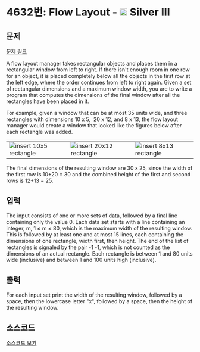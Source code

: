 # 4632번: Flow Layout - <img src="https://static.solved.ac/tier_small/8.svg" style="height:20px" /> Silver III

<!-- performance -->

<!-- 문제 제출 후 깃허브에 푸시를 했을 때 제출한 코드의 성능이 입력될 공간입니다.-->

<!-- end -->

## 문제

[문제 링크](https://boj.kr/4632)


<p>A flow layout manager takes rectangular objects and places them in a rectangular window from left to right. If there isn't enough room in one row for an object, it is placed completely below all the objects in the first row at the left edge, where the order continues from left to right again. Given a set of rectangular dimensions and a maximum window width, you are to write a program that computes the dimensions of the final window after all the rectangles have been placed in it.</p>

<p>For example, given a window that can be at most 35 units wide, and three rectangles with dimensions 10 x 5, &nbsp;20 x 12, and 8 x 13, the flow layout manager would create a window that looked like the figures below after each rectangle was added.</p>

<table class="table">
<tbody>
<tr>
<td><img alt="insert 10x5 rectangle" src="https://www.acmicpc.net/upload/images2/fig1a.gif"></td>
<td><img alt="insert 20x12 rectangle" src="https://www.acmicpc.net/upload/images2/fig1b.gif"></td>
<td><img alt="insert 8x13 rectangle" src="https://www.acmicpc.net/upload/images2/fig1c.gif"></td>
</tr>
</tbody>
</table>

<p>The final dimensions of the resulting window are 30 x 25, since the width of the first row is 10+20 = 30 and the combined height of the first and second rows is 12+13 = 25.</p>



## 입력


<p>The input consists of one or more sets of data, followed by a final line containing only the value 0. Each data set starts with a line containing an integer, m, 1 ≤ m ≤ 80, which is the maximum width of the resulting window. This is followed by at least one and at most 15 lines, each containing the dimensions of one rectangle, width first, then height. The end of the list of rectangles is signaled by the pair -1 -1, which is not counted as the dimensions of an actual rectangle. Each rectangle is between 1 and 80 units wide (inclusive) and between 1 and 100 units high (inclusive).</p>



## 출력


<p>For each input set print the width of the resulting window, followed by a space, then the lowercase letter "x", followed by a space, then the height of the resulting window.</p>



## 소스코드

[소스코드 보기](Flow%20Layout.cpp)